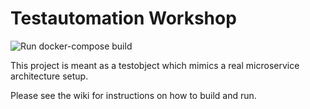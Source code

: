 # Testautomation Workshop
![Run docker-compose build](https://github.com/TestCoders/testautomation_casus/workflows/Run%20docker-compose%20build/badge.svg)

This project is meant as a testobject which mimics a real microservice architecture setup.

Please see the wiki for instructions on how to build and run.
